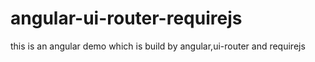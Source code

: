 # angular-ui-router-requirejs
this is an angular demo which is build by angular,ui-router and requirejs
